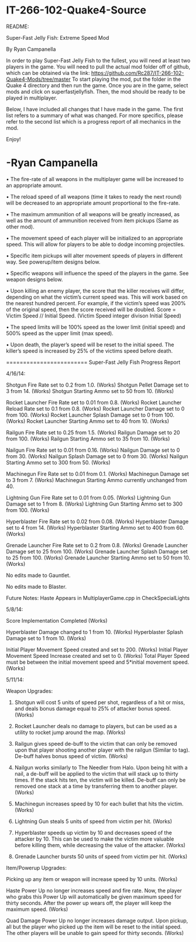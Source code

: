 IT-266-102-Quake4-Source
========================
README:

Super-Fast Jelly Fish: Extreme Speed Mod 

By Ryan Campanella

In order to play Super-Fast Jelly Fish to the fullest, you will need at least two players in the game. You will need to pull the actual mod folder off of github, which can be obtained via the link: https://github.com/Rc287/IT-266-102-Quake4-Mods/tree/master
To start playing the mod, put the folder in the Quake 4 directory and then run the game. Once you are in the game, select mods and click on superfastjellyfish. Then, the mod should be ready to be played in multiplayer.

Below, I have included all changes that I have made in the game. The first list refers to a summary of what was changed. For more specifics, please refer to the second list which is a progress report of all mechanics in the mod.

Enjoy!

-Ryan Campanella
=======================
•	The fire-rate of all weapons in the multiplayer game will be increased to an appropriate amount.

•	The reload speed of all weapons (time it takes to ready the next round) will be decreased to an appropriate amount proportional to the fire-rate.

•	The maximum ammunition of all weapons will be greatly increased, as well as the amount of ammunition received from item pickups (Same as other mod).

•	The movement speed of each player will be initialized to an appropriate speed. This will allow for players to be able to dodge incoming projectiles.

•	Specific item pickups will alter movement speeds of players in different way. See powerup/item designs below.

•	Specific weapons will influence the speed of the players in the game. See weapon designs below.

•	Upon killing an enemy player, the score that the killer receives will differ, depending on what the victim’s current speed was. This will work based on the nearest hundred percent. For example, if the victim’s speed was 200% of the original speed, then the score received will be doubled. Score = Victim Speed // Initial Speed. (Victim Speed integer divison Initial Speed)

•	The speed limits will be 100% speed as the lower limit (initial speed) and 500% speed as the upper limit (max speed).

•	Upon death, the player’s speed will be reset to the initial speed. The killer’s speed is increased by 25% of the victims speed before death.

========================
Super-Fast Jelly Fish Progress Report

4/16/14:

Shotgun Fire Rate set to 0.2 from 1.0. (Works)
Shotgun Pellet Damage set to 3 from 14. (Works)
Shotgun Starting Ammo set to 50 from 10. (Works) 

Rocket Launcher Fire Rate set to 0.01 from 0.8. (Works)
Rocket Launcher Reload Rate set to 0.1 from 0.8. (Works)
Rocket Launcher Damage set to 0 from 100. (Works)
Rocket Launcher Splash Damage set to 0 from 100. (Works)
Rocket Launcher Starting Ammo set to 40 from 10. (Works)

Railgun Fire Rate set to 0.25 from 1.5. (Works)
Railgun Damage set to 20 from 100. (Works)
Railgun Starting Ammo set to 35 from 10. (Works)

Nailgun Fire Rate set to 0.01 from 0.16. (Works)
Nailgun Damage set to 0 from 30. (Works)
Nailgun Splash Damage set to 0 from 30. (Works)
Nailgun Starting Ammo set to 300 from 50. (Works)

Machinegun Fire Rate set to 0.01 from 0.1. (Works)
Machinegun Damage set to 3 from 7. (Works)
Machinegun Starting Ammo currently unchanged from 40. 

Lightning Gun Fire Rate set to 0.01 from 0.05. (Works)
Lightning Gun Damage set to 1 from 8. (Works)
Lightning Gun Starting Ammo set to 300 from 100. (Works)

Hyperblaster Fire Rate set to 0.02 from 0.08. (Works)
Hyperblaster Damage set to 4 from 14. (Works)
Hyperblaster Starting Ammo set to 400 from 60. (Works)

Grenade Launcher Fire Rate set to 0.2 from 0.8. (Works)
Grenade Launcher Damage set to 25 from 100. (Works)
Grenade Launcher Splash Damage set to 25 from 100. (Works)
Grenade Launcher Starting Ammo set to 50 from 10. (Works)

No edits made to Gauntlet.

No edits made to Blaster.
 
Future Notes: Haste Appears in MultiplayerGame.cpp in CheckSpecialLights

5/8/14:

Score Implementation Completed (Works)

Hyperblaster Damage changed to 1 from 10. (Works)
Hyperblaster Splash Damage set to 1 from 10. (Works)

Initial Player Movement Speed created and set to 200. (Works)
Initial Player Movement Speed Increase created and set to 0. (Works)
Total Player Speed must be between the initial movement speed and 5*initial movement speed. (Works)

5/11/14:

Weapon Upgrades:

1. Shotgun will cost 5 units of speed per shot, regardless of a hit or miss, and deals bonus damage equal to 25% of attacker bonus speed. (Works)

2. Rocket Launcher deals no damage to players, but can be used as a utility to rocket jump around the map. (Works)

3. Railgun gives speed de-buff to the victim that can only be removed upon that player shooting another player with the railgun (Similar to tag). De-buff halves bonus speed of victim. (Works)

4. Nailgun works similarly to The Needler from Halo. Upon being hit with a nail, a de-buff will be applied to the victim that will stack up to thirty times. If the stack hits ten, the victim will be killed. De-buff can only be removed one stack at a time by transferring them to another player. (Works)

5. Machinegun increases speed by 10 for each bullet that hits the victim. (Works)

6. Lightning Gun steals 5 units of speed from victim per hit. (Works)

7. Hyperblaster speeds up victim by 10 and decreases speed of the attacker by 10. This can be used to make the victim more valuable before killing them, while decreasing the value of the attacker. (Works)

8. Grenade Launcher bursts 50 units of speed from victim per hit. (Works)

Item/Powerup Upgrades:

Picking up any item or weapon will increase speed by 10 units. (Works)

Haste Power Up no longer increases speed and fire rate. Now, the player who grabs this Power Up will automatically be given maximum speed for thirty seconds. After the power up wears off, the player will keep the maximum speed. (Works)

Quad Damage Power Up no longer increases damage output. Upon pickup, all but the player who picked up the item will be reset to the initial speed. The other players will be unable to gain speed for thirty seconds. (Works)
